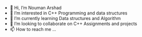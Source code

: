- 👋 Hi, I’m Nouman Arshad
- 👀 I’m interested in C++ Programming and data structures
- 🌱 I’m currently learning Data structures and Algorithm
- 💞️ I’m looking to collaborate on C++ Assignments and projects
- 📫 How to reach me ...

<!---
Nouman159/Nouman159 is a ✨ special ✨ repository because its `README.md` (this file) appears on your GitHub profile.
You can click the Preview link to take a look at your changes.
--->
